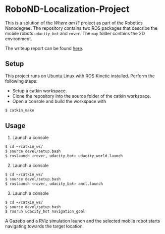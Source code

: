 # RoboND-Localization-Project
This is a solution of the *Where am I?* project as part of the Robotics Nanodegree. The repository contains two ROS packages that describe the mobile robots ``udacity_bot`` and ``rover``. The ``map`` folder contains the 2D environment.

The writeup report can be found [here](https://github.com/S2H-Mobile/RoboND-Localization-Project/blob/master/writeup/writeup_where_am_i.pdf).

## Setup
This project runs on Ubuntu Linux with ROS Kinetic installed. Perform the following steps:
- Setup a catkin workspace.
- Clone the repository into the source folder of the catkin workspace.
- Open a console and build the workspace with
``` bash
$ catkin_make
```

## Usage
1. Launch a console
``` bash
$ cd ~/catkin_ws/
$ source devel/setup.bash
$ roslaunch <rover, udacity_bot> udacity_world.launch
```

2. Launch a console
``` bash
$ cd ~/catkin_ws/
$ source devel/setup.bash
$ roslaunch <rover, udacity_bot> amcl.launch
```

3.  Launch a console
``` bash
$ cd ~/catkin_ws/
$ source devel/setup.bash
$ rosrun udacity_bot navigation_goal
```

A Gazebo and a RViz simulation launch and the selected mobile robot starts navigating towards the target location.
